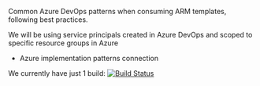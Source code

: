 Common Azure DevOps patterns when consuming ARM templates, following best practices.

We will be using service principals created in Azure DevOps and scoped to specific resource groups in Azure
- Azure implementation patterns connection

We currently have just 1 build:
[![Build Status](https://dev.azure.com/implementation-patterns/implementation-patterns/_apis/build/status/microsoft.implementation-patterns?branchName=main)](https://dev.azure.com/implementation-patterns/implementation-patterns/_build/latest?definitionId=2&branchName=main)
